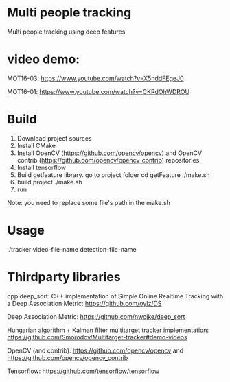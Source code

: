 # Multi people tracking
Multi people tracking using deep features
# video demo: 

MOT16-03: https://www.youtube.com/watch?v=X5nddFEgeJ0

MOT16-01: https://www.youtube.com/watch?v=CKRdOhWDROU

# Build

1. Download project sources
2. Install CMake
3. Install OpenCV (https://github.com/opencv/opencv) and OpenCV contrib (https://github.com/opencv/opencv_contrib) repositories
4. Install tensorflow
5. Build getfeature library.
    go to project folder
    cd getFeature
    ./make.sh
6. build project
    ./make.sh
7. run

Note: you need to replace some file's path in the make.sh

# Usage
  ./tracker video-file-name detection-file-name
# Thirdparty libraries
cpp deep_sort: C++ implementation of Simple Online Realtime Tracking with a Deep Association Metric: https://github.com/oylz/DS

Deep Association Metric: https://github.com/nwojke/deep_sort

Hungarian algorithm + Kalman filter multitarget tracker implementation: https://github.com/Smorodov/Multitarget-tracker#demo-videos

OpenCV (and contrib): https://github.com/opencv/opencv and https://github.com/opencv/opencv_contrib

Tensorflow: https://github.com/tensorflow/tensorflow

